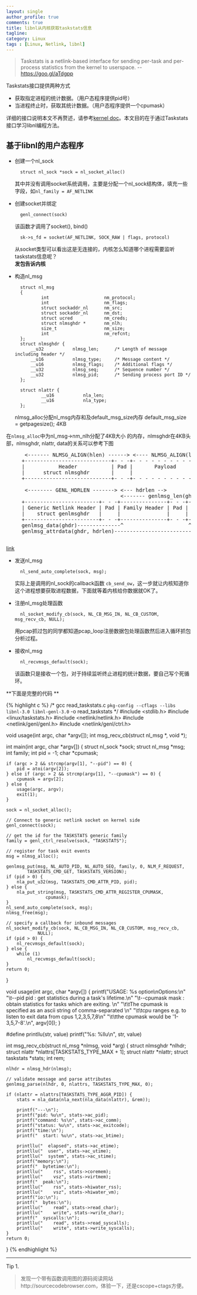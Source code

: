 ```yaml
---
layout: single
author_profile: true
comments: true
title: libnl从内核获取taskstats信息
tagline: 
category: Linux
tags : [Linux, Netlink, libnl]
---
```


> Taskstats is a netlink-based interface for sending per-task and per-process statistics from the kernel to userspace. --https://goo.gl/aTdgpp

Taskstats接口提供两种方式

- 获取指定进程的统计数据。（用户态程序提供pid号）
- 当进程终止时，获取其统计数据。（用户态程序提供一个cpumask）

详细的接口说明本文不再赘述，请参考[kernel doc](https://goo.gl/aTdgpp)。本文目的在于通过Taskstats接口学习libnl编程方法。

## 基于libnl的用户态程序

- 创建一个nl_sock

		struct nl_sock *sock = nl_socket_alloc()
		
	其中并没有调用socket系统调用，主要是分配一个nl_sock结构体，填充一些字段，如`nl_family = AF_NETLINK`
	
- 创建socket并绑定

		genl_connect(sock)
	
	该函数才调用了socket(), bind()
	
		sk->s_fd = socket(AF_NETLINK, SOCK_RAW | flags, protocol)
		
	从socket类型可以看出这是无连接的，内核怎么知道哪个进程需要监听taskstats信息呢？   
	**发包告诉内核**
	
- 构造nl_msg

		struct nl_msg
		{
				int                     nm_protocol;
				int                     nm_flags;
				struct sockaddr_nl      nm_src;
				struct sockaddr_nl      nm_dst;
				struct ucred            nm_creds;
				struct nlmsghdr *       nm_nlh;
				size_t                  nm_size;
				int                     nm_refcnt;
		};
		struct nlmsghdr {
			__u32           nlmsg_len;      /* Length of message including header */
			__u16           nlmsg_type;     /* Message content */
			__u16           nlmsg_flags;    /* Additional flags */
			__u32           nlmsg_seq;      /* Sequence number */
			__u32           nlmsg_pid;      /* Sending process port ID */
		};

		struct nlattr {
				__u16           nla_len;
				__u16           nla_type;
		};

	nlmsg_alloc分配nl_msg内存和及default_msg_size内存
default_msg_size = getpagesize();
4KB

在`nlmsg_alloc`中为nl_msg->nm_nlh分配了4KB大小 的内存，nlmsghdr在4KB头部，nlmsghdr, nlattr, data的关系可以参考下图  

<pre>
      <------- NLMSG_ALIGN(hlen) ------> <---- NLMSG_ALIGN(len) --->
     +----------------------------+- - -+- - - - - - - - - - -+- - -+
     |           Header           | Pad |       Payload       | Pad |
     |      struct nlmsghdr       |     |                     |     |
     +----------------------------+- - -+- - - - - - - - - - -+- - -+

      <-------- GENL_HDRLEN -------> <--- hdrlen -->
                                     <------- genlmsg_len(ghdr) ------>
     +------------------------+- - -+---------------+- - -+------------+
     | Generic Netlink Header | Pad | Family Header | Pad | Attributes |
     |    struct genlmsghdr   |     |               |     |            |
     +------------------------+- - -+---------------+- - -+------------+
     genlmsg_data(ghdr)--------------^                     ^
     genlmsg_attrdata(ghdr, hdrlen)-------------------------

</pre>


[link](http://libnl.sourcearchive.com/documentation/1.1/group__genl.html)   


- 发送nl_msg

		nl_send_auto_complete(sock, msg);
		
	实际上是调用的nl_sock的callback函数  `cb_send_ow`，这一步就让内核知道你这个进程想要获取进程数据，下面就等着内核给你数据就OK了。
	
	
- 注册nl_msg处理函数

		nl_socket_modify_cb(sock, NL_CB_MSG_IN, NL_CB_CUSTOM, msg_recv_cb, NULL);
	
	用pcap抓过包的同学都知道pcap_loop注册数据包处理函数然后进入循环抓包分析过程。
	
- 接收nl_msg

		nl_recvmsgs_default(sock);
		
	该函数只是接收一个包，对于持续监听终止进程的统计数据，要自己写个死循环。


**下面是完整的代码   **

{% highlight c %}
/*
 gcc read_taskstats.c `pkg-config --cflags --libs libnl-3.0 libnl-genl-3.0` -o read_taskstats
*/
#include <stdlib.h>
#include <linux/taskstats.h>
#include <netlink/netlink.h>
#include <netlink/genl/genl.h>
#include <netlink/genl/ctrl.h>

void usage(int argc, char *argv[]);
int msg_recv_cb(struct nl_msg *, void *);

int main(int argc, char *argv[])
{
	struct nl_sock *sock;
	struct nl_msg *msg;
	int family;
	int pid = -1;
	char *cpumask;

	if (argc > 2 && strcmp(argv[1], "--pid") == 0) {
		pid = atoi(argv[2]);
	} else if (argc > 2 && strcmp(argv[1], "--cpumask") == 0) {
		cpumask = argv[2];
	} else {
		usage(argc, argv);
		exit(1);
	}

	sock = nl_socket_alloc();

	// Connect to generic netlink socket on kernel side
	genl_connect(sock);

	// get the id for the TASKSTATS generic family
	family = genl_ctrl_resolve(sock, "TASKSTATS");

	// register for task exit events
	msg = nlmsg_alloc();

	genlmsg_put(msg, NL_AUTO_PID, NL_AUTO_SEQ, family, 0, NLM_F_REQUEST,
		    TASKSTATS_CMD_GET, TASKSTATS_VERSION);
	if (pid > 0) {
		nla_put_u32(msg, TASKSTATS_CMD_ATTR_PID, pid);
	} else {
		nla_put_string(msg, TASKSTATS_CMD_ATTR_REGISTER_CPUMASK,
			       cpumask);
	}
	nl_send_auto_complete(sock, msg);
	nlmsg_free(msg);

	// specify a callback for inbound messages
	nl_socket_modify_cb(sock, NL_CB_MSG_IN, NL_CB_CUSTOM, msg_recv_cb,
			    NULL);
	if (pid > 0) {
		nl_recvmsgs_default(sock);
	} else {
		while (1)
			nl_recvmsgs_default(sock);
	}
	return 0;
}

void usage(int argc, char *argv[])
{
	printf("USAGE: %s option\nOptions:\n"
	       "\t--pid pid : get statistics during a task's lifetime.\n"
	       "\t--cpumask mask : obtain statistics for tasks which are exiting. \n"
	       "\t\tThe cpumask is specified as an ascii string of comma-separated \n"
	       "\t\tcpu ranges e.g. to listen to exit data from cpus 1,2,3,5,7,8\n"
	       "\t\tthe cpumask would be '1-3,5,7-8'.\n", argv[0]);
}

#define printllu(str, value)    printf("%s: %llu\n", str, value)

int msg_recv_cb(struct nl_msg *nlmsg, void *arg)
{
	struct nlmsghdr *nlhdr;
	struct nlattr *nlattrs[TASKSTATS_TYPE_MAX + 1];
	struct nlattr *nlattr;
	struct taskstats *stats;
	int rem;

	nlhdr = nlmsg_hdr(nlmsg);

	// validate message and parse attributes
	genlmsg_parse(nlhdr, 0, nlattrs, TASKSTATS_TYPE_MAX, 0);

	if (nlattr = nlattrs[TASKSTATS_TYPE_AGGR_PID]) {
		stats = nla_data(nla_next(nla_data(nlattr), &rem));

		printf("---\n");
		printf("pid: %u\n", stats->ac_pid);
		printf("command: %s\n", stats->ac_comm);
		printf("status: %u\n", stats->ac_exitcode);
		printf("time:\n");
		printf("  start: %u\n", stats->ac_btime);

		printllu("  elapsed", stats->ac_etime);
		printllu("  user", stats->ac_utime);
		printllu("  system", stats->ac_stime);
		printf("memory:\n");
		printf("  bytetime:\n");
		printllu("    rss", stats->coremem);
		printllu("    vsz", stats->virtmem);
		printf("  peak:\n");
		printllu("    rss", stats->hiwater_rss);
		printllu("    vsz", stats->hiwater_vm);
		printf("io:\n");
		printf("  bytes:\n");
		printllu("    read", stats->read_char);
		printllu("    write", stats->write_char);
		printf("  syscalls:\n");
		printllu("    read", stats->read_syscalls);
		printllu("    write", stats->write_syscalls);
	}
	return 0;
}
{% endhighlight %}

-----------

Tip 1.   

> 发现一个带有函数调用图的源码阅读网站http://sourcecodebrowser.com，体验一下，还是cscope+ctags方便。  

